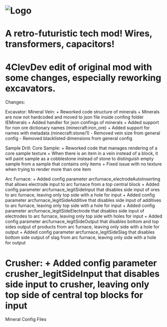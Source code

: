 ![Logo](https://raw.githubusercontent.com/BluSunrize/ImmersiveEngineering/master/src/main/resources/assets/immersiveengineering/logo.png)
==============

A retro-futuristic tech mod!
Wires, transformers, capacitors!
==============

4ClevDev edit of original mod with some changes, especially reworking excavators.
==============

Changes:

  Excavator:
    Mineral Vein:
      + Reworked code structure of minerals
      + Minerals are now not hardcoded and moved to json file inside confing folder IEMinerals
      + Added handler for json confings of minerals
      + Added support for non ore dictionary names (minecraft:iron_ore)
      + Added support for names with metadata (minecraft:stone/1)
      - Removed vein size from general config
      - Removed blacklisted dimensions from general config
    
  Sample Drill:
    Core Sample:
      + Reworked code that manages rendering of a core sample texture
        + When there is an item in a vein instead of a block, it will paint sample as a cobblestone instead of stone to distinguish empty sample from a sample that contains only items
        + Fixed issue with no texture when trying to render more than one item
    
  Arc Furnace:
    + Added config parameter arcfurnace_electrodeAutoInserting that allows electrode input to arc furnace from a top central block
    + Added config parameter arcfurnace_legitSideInput that disables side input of ores to arc furnace, leaving only top side with a hole for input
    + Added config parameter arcfurnace_legitSideAdditive that disables side input of additives to arc furnace, leaving only top side with a hole for input
    + Added config parameter arcfurnace_legitSideElectrode that disables side input of electrodes to arc furnace, leaving only top side with holes for input
    + Added config parameter arcfurnace_legitSideOutput that disables bottom and top sides output of products from arc furnace, leaving only side with a hole for output
    + Added config parameter arcfurnace_legitSideSlag that disables bottom side output of slag from arc furnace, leaving only side with a hole for output
    
  Crusher:
    + Added config parameter crusher_legitSideInput that disables side input to crusher, leaving only top side of central top blocks for input
==============

  Mineral Config Files
